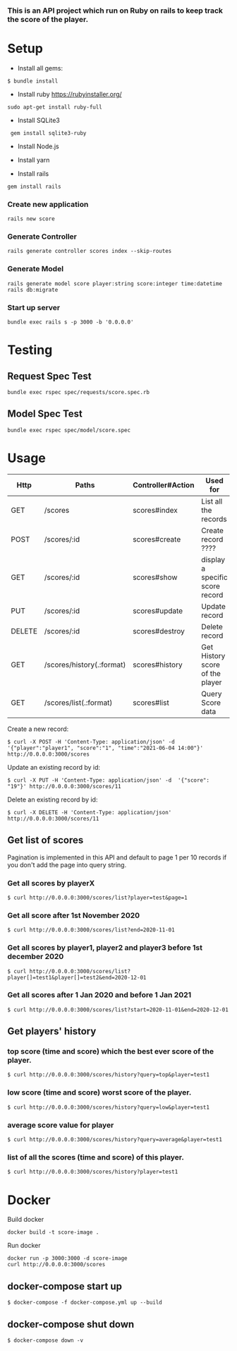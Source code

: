### This is an API project which run on Ruby on rails to keep track the score of the player. 

# Setup
* Install all gems:
```
$ bundle install
```

* Install ruby
https://rubyinstaller.org/

```
sudo apt-get install ruby-full

```

* Install SQLite3


```
 gem install sqlite3-ruby
```

*  Install Node.js

* Install yarn

* Install rails

```
gem install rails
```

### Create new application

```
rails new score
```

### Generate Controller
```
rails generate controller scores index --skip-routes
```

### Generate Model
```
rails generate model score player:string score:integer time:datetime 
rails db:migrate
```
### Start up server

``` 
bundle exec rails s -p 3000 -b '0.0.0.0'
```

# Testing
## Request Spec Test
```
bundle exec rspec spec/requests/score.spec.rb
```

## Model Spec Test

```
bundle exec rspec spec/model/score.spec
```
# Usage
|Http   | Paths | Controller#Action|Used for|
|-|-|-|-|
|GET | /scores|scores#index|List all the records|
|POST | /scores/:id |scores#create| Create record ????|
|GET|/scores/:id|scores#show| display a specific score record|
|PUT | /scores/:id | scores#update|Update record|
|DELETE | /scores/:id |scores#destroy| Delete record|
|GET|/scores/history(.:format)|scores#history| Get History score of the player|
|GET|/scores/list(.:format)|scores#list| Query Score data|


Create a new record:

```
$ curl -X POST -H 'Content-Type: application/json' -d '{"player":"player1", "score":"1", "time":"2021-06-04 14:00"}' http://0.0.0.0:3000/scores
```

Update an existing record by id:
```
$ curl -X PUT -H 'Content-Type: application/json' -d  '{"score": "19"}' http://0.0.0.0:3000/scores/11
```

Delete an existing record by id:
```
$ curl -X DELETE -H 'Content-Type: application/json'  http://0.0.0.0:3000/scores/11
```
## Get list of scores
Pagination is implemented in this API and default to page 1 per 10 records if you don't add the page into query string.

### Get all scores by playerX
```
$ curl http://0.0.0.0:3000/scores/list?player=test&page=1
```
### Get all score after 1st November 2020
```
$ curl http://0.0.0.0:3000/scores/list?end=2020-11-01
```
### Get all scores by player1, player2 and player3 before 1st december 2020
```
$ curl http://0.0.0.0:3000/scores/list?player[]=test1&player[]=test2&end=2020-12-01
```
### Get all scores after 1 Jan 2020 and before 1 Jan 2021
```
$ curl http://0.0.0.0:3000/scores/list?start=2020-11-01&end=2020-12-01
```

## Get players' history
### top score (time and score) which the best ever score of the player.
```
$ curl http://0.0.0.0:3000/scores/history?query=top&player=test1
```
### low score (time and score) worst score of the player.
```
$ curl http://0.0.0.0:3000/scores/history?query=low&player=test1
```
### average score value for player
```
$ curl http://0.0.0.0:3000/scores/history?query=average&player=test1
```
### list of all the scores (time and score) of this player.
```
$ curl http://0.0.0.0:3000/scores/history?player=test1
```

# Docker 

Build docker
```
docker build -t score-image .
```

Run docker
```
docker run -p 3000:3000 -d score-image
curl http://0.0.0.0:3000/scores

```




## docker-compose start up
```
$ docker-compose -f docker-compose.yml up --build
```

## docker-compose shut down
```
$ docker-compose down -v
```